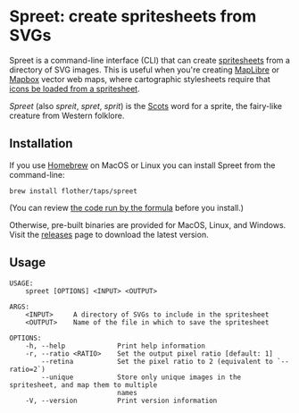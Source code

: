 # Spreet: create spritesheets from SVGs

Spreet is a command-line interface (CLI) that can create [spritesheets](https://en.wikipedia.org/wiki/Spritesheet) from a directory of SVG images. This is useful when you're creating [MapLibre](https://maplibre.org/) or [Mapbox](https://docs.mapbox.com/) vector web maps, where cartographic stylesheets require that [icons be loaded from a spritesheet](https://maplibre.org/maplibre-gl-js-docs/style-spec/sprite/).

_Spreet_ (also _spreit_, _spret_, _sprit_) is the [Scots](https://en.wikipedia.org/wiki/Scots_language) word for a sprite, the fairy-like creature from Western folklore.

## Installation

If you use [Homebrew](https://brew.sh/) on MacOS or Linux you can install Spreet from the command-line:

```
brew install flother/taps/spreet
```

(You can review [the code run by the formula](https://github.com/flother/homebrew-taps/blob/master/spreet.rb) before you install.)

Otherwise, pre-built binaries are provided for MacOS, Linux, and Windows. Visit the [releases](https://github.com/flother/spreet/releases) page to download the latest version.

## Usage

```
USAGE:
    spreet [OPTIONS] <INPUT> <OUTPUT>

ARGS:
    <INPUT>     A directory of SVGs to include in the spritesheet
    <OUTPUT>    Name of the file in which to save the spritesheet

OPTIONS:
    -h, --help             Print help information
    -r, --ratio <RATIO>    Set the output pixel ratio [default: 1]
        --retina           Set the pixel ratio to 2 (equivalent to `--ratio=2`)
        --unique           Store only unique images in the spritesheet, and map them to multiple
                           names
    -V, --version          Print version information
```
